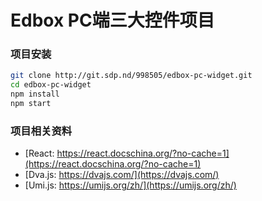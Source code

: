 # Edbox PC端三大控件项目

### 项目安装
```bash
git clone http://git.sdp.nd/998505/edbox-pc-widget.git
cd edbox-pc-widget
npm install 
npm start
```

### 项目相关资料

- [React: https://react.docschina.org/?no-cache=1](https://react.docschina.org/?no-cache=1)
- [Dva.js: https://dvajs.com/](https://dvajs.com/)
- [Umi.js: https://umijs.org/zh/](https://umijs.org/zh/)